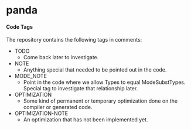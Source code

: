 # panda

#### Code Tags

The repository contains the following tags in comments:
- TODO
  - Come back later to investigate.
- NOTE
  - Anything special that needed to be pointed out in the code. 
- MODE_NOTE
  - Point in the code where we allow Types to equal ModeSubstTypes. Special tag to investigate that relationship later.
- OPTIMIZATION
  - Some kind of permanent or temporary optimization done on the compiler or generated code.
- OPTIMIZATION-NOTE
  - An optimization that has not been implemented yet. 

